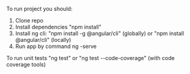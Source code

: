 To run project you should:

1. Clone repo
2. Install dependencies "npm install"
3. Install ng cli: "npm install -g @angular/cli" (globally) or "npm install @angular/cli" (locally)
4. Run app by command ng -serve

To run unit tests "ng test" or "ng test --code-coverage" (with code coverage tools)

